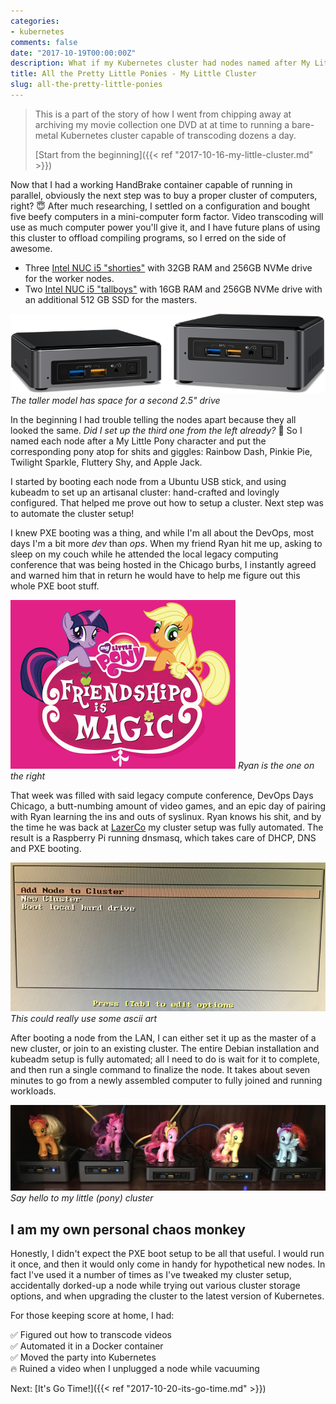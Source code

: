 ```yaml
---
categories:
- kubernetes
comments: false
date: "2017-10-19T00:00:00Z"
description: What if my Kubernetes cluster had nodes named after My Little Ponies?
title: All the Pretty Little Ponies - My Little Cluster
slug: all-the-pretty-little-ponies
---
```


> This is a part of the story of how I went from chipping away at archiving my movie collection one DVD
at at time to running a bare-metal Kubernetes cluster capable of transcoding dozens a day.
>
> [Start from the beginning]({{< ref "2017-10-16-my-little-cluster.md" >}})

Now that I had a working HandBrake container capable of running in parallel,
obviously the next step was to buy a proper cluster of computers, right? 😇
After much researching, I settled on a configuration and bought five beefy computers in a mini-computer form factor.
Video transcoding will use as much computer power you'll give it, and I have future plans
of using this cluster to offload compiling programs, so I erred on the side of awesome.

* Three [Intel NUC i5 "shorties"][shorty] with 32GB RAM and 256GB NVMe drive for the worker nodes.
* Two [Intel NUC i5 "tallboys"][tallboy] with 16GB RAM and 256GB NVMe drive with an additional 512 GB SSD for the masters.

![Comparison of a short BNK vs. a tall BNH](/images/handbrk8s/nucs.png)
*The taller model has space for a second 2.5" drive*

In the beginning I had trouble telling the nodes
apart because they all looked the same. _Did I set up the third one from the left already?_ 🤔
So I named each node after a My Little Pony character and put the corresponding pony
atop for shits and giggles:
Rainbow Dash, Pinkie Pie, Twilight Sparkle, Fluttery Shy, and Apple Jack.

I started by booting each node from a Ubuntu USB stick, and using
kubeadm to set up an artisanal cluster: hand-crafted and lovingly configured.
That helped me prove out how to setup a cluster. Next step was to automate the cluster setup!

I knew PXE booting was a thing, and while I'm all about the
DevOps, most days I'm a bit more _dev_ than _ops_. When my friend Ryan hit me up,
asking to sleep on my couch while he attended the
local legacy computing conference that was being hosted in the Chicago burbs, I instantly
agreed and warned him that in return he would have to help me figure out this whole
PXE boot stuff.

![Friendship is Magic](/images/handbrk8s/friendship-is-magic.jpg)
*Ryan is the one on the right*

That week was filled with said legacy compute conference, DevOps Days Chicago,
a butt-numbing amount of video games, and an epic day of pairing with Ryan
learning the ins and outs of syslinux. Ryan knows his shit, and by the time he was back at
[LazerCo](https://www.ligo.caltech.edu/) my cluster setup was fully automated.
The result is a Raspberry Pi running dnsmasq, which takes care of DHCP, DNS and PXE booting.

![Blurry photo of my PXE boot screen](/images/handbrk8s/ponyboot.jpg)
*This could really use some ascii art*

After booting a node from the LAN, I can either set it up
as the master of a new cluster, or join to an existing cluster. The entire
Debian installation and kubeadm setup is fully automated; all I need to do is wait for it
to complete, and then run a single command to finalize the node. It takes about seven minutes
to go from a newly assembled computer to fully joined and running workloads.

![Five computers with My Little Ponies on top of them](/images/handbrk8s/pony-cluster.jpg)
*Say hello to my little (pony) cluster*

## I am my own personal chaos monkey
Honestly, I didn't expect the PXE boot setup to be all that useful. I would run it once, and then
it would only come in handy for hypothetical new nodes. In fact I've used it a number
of times as I've tweaked my cluster setup, accidentally dorked-up a node while trying out
various cluster storage options, and when upgrading the cluster to the latest
version of Kubernetes.

For those keeping score at home, I had:

✅ Figured out how to transcode videos<br/>
✅ Automated it in a Docker container<br/>
✅ Moved the party into Kubernetes<br/>
🔥 Ruined a video when I unplugged a node while vacuuming

Next: [It's Go Time!]({{< ref "2017-10-20-its-go-time.md" >}})

[shorty]: https://www.intel.com/content/www/us/en/products/boards-kits/nuc/kits/nuc7i5bnk.html
[tallboy]: https://www.intel.com/content/www/us/en/products/boards-kits/nuc/kits/nuc7i5bnh.html
